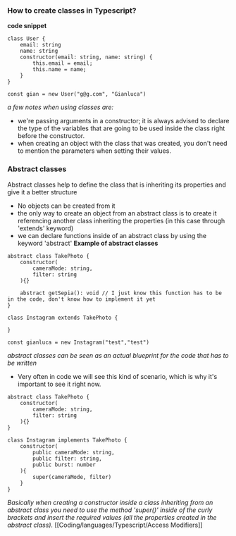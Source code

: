 ### How to create classes in Typescript?

**code snippet**
```
class User {
	email: string
	name: string
	constructor(email: string, name: string) {
		this.email = email;
		this.name = name;
	}
}

const gian = new User("g@g.com", "Gianluca")
```
*a few notes when using classes are:*
- we're passing arguments in a constructor; it is always advised to declare the type of the variables that are going to be used inside the class right before the constructor.
- when creating an object with the class that was created, you don't need to mention the parameters when setting their values.

### Abstract classes

Abstract classes help to define the class that is inheriting its properties and give it a better structure

- No objects can be created from it
- the only way to create an object from an abstract class is to create it referencing another class inheriting the properties (in this case through 'extends' keyword)
- we can declare functions inside of an abstract class by using the keyword 'abstract'
**Example of abstract classes**
```
abstract class TakePhoto {
	constructor(
		cameraMode: string,
		filter: string
	){}

	abstract getSepia(): void // I just know this function has to be in the code, don't know how to implement it yet
}

class Instagram extends TakePhoto {

}

const gianluca = new Instagram("test","test")
```
*abstract classes can be seen as an actual blueprint for the code that has to be written*

- Very often in code we will see this kind of scenario, which is why it's important to see it right now.

```
abstract class TakePhoto {
	constructor(
		cameraMode: string,
		filter: string
	){}
}

class Instagram implements TakePhoto {
	constructor(
		public cameraMode: string,
		public filter: string,
		public burst: number
	){
		super(cameraMode, filter)
	}
}
```
*Basically when creating a constructor inside a class inheriting from an abstract class you need to use the method 'super()' inside of the curly brackets and insert the required values (all the properties created in the abstract class).*
[[Coding/languages/Typescript/Access Modifiers]]
